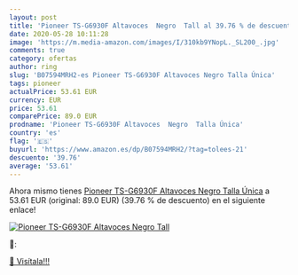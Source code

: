 ```yaml
---
layout: post
title: 'Pioneer TS-G6930F Altavoces  Negro  Tall al 39.76 % de descuento'
date: 2020-05-28 10:11:28
image: 'https://m.media-amazon.com/images/I/310kb9YNopL._SL200_.jpg'
comments: true
category: ofertas
author: ring
slug: 'B07594MRH2-es Pioneer TS-G6930F Altavoces Negro Talla Única'
tags: pioneer
actualPrice: 53.61 EUR
currency: EUR
price: 53.61
comparePrice: 89.0 EUR
prodname: 'Pioneer TS-G6930F Altavoces  Negro  Talla Única'
country: 'es'
flag: '🇪🇸'
buyurl: 'https://www.amazon.es/dp/B07594MRH2/?tag=tolees-21'
descuento: '39.76'
average: '53.61'
---
```


Ahora mismo tienes [Pioneer TS-G6930F Altavoces  Negro  Talla Única](https://www.amazon.es/dp/B07594MRH2/?tag=tolees-21) a 53.61 EUR (original: 89.0 EUR) (39.76 %  de descuento) en el siguiente enlace!

[![Pioneer TS-G6930F Altavoces  Negro  Tall](https://m.media-amazon.com/images/I/310kb9YNopL._SL200_.jpg)](https://www.amazon.es/dp/B07594MRH2/?tag=tolees-21)

🔎:


[🛒 Visítala!!!](https://www.amazon.es/dp/B07594MRH2/?tag=tolees-21)
